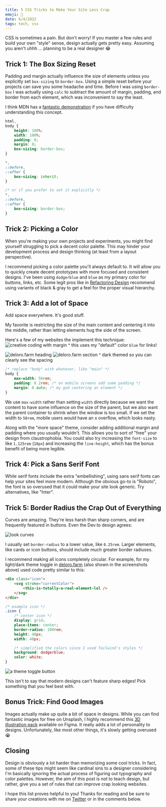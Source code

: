 ```yaml
---
title: 5 CSS Tricks to Make Your Site Less Crap
emoji: 🥳
date: 6/4/2022
tags: tech, css
---
```


CSS is sometimes a pain. But don't worry! If you master a few rules and build your own "style" sense, design actually gets pretty easy. Assuming you aren't uhhh ... planning to be a real designer 😂

## Trick 1: The Box Sizing Reset

Padding and margin actually influence the size of elements unless you explicitly set `box-sizing` to `border-box`. Using a simple reset before your projects can save you some headache and time. Before I was using `border-box` I was actually using `calc` to subtract the amount of margin, padding, and border from each element, which was inconvenient to say the least.

I think MDN has a [fantastic demonstration](https://developer.mozilla.org/en-US/docs/Web/CSS/box-sizing) if you have difficulty understanding this concept.

```css
html,
body {
    height: 100%;
    width: 100%;
    padding: 0;
    margin: 0;
    box-sizing: border-box;
}

*,
::before,
::after {
    box-sizing: inherit;
}

/* or if you prefer to set it explicitly */
*,
::before,
::after {
    box-sizing: border-box;
}
```

## Trick 2: Picking a Color

When you're making your own projects and experiments, you might find yourself struggling to pick a decent color palette. This may hinder your development process and design thinking (at least from a layout perspective).

I recommend picking a color palette you'll always default to. It will allow you to quickly create decent prototypes with more focused and consistent designs. I've been using `dodgerblue` and `blue` as my primary color for buttons, links, etc. Some legit pros like in [Refactoring Design](https://www.refactoringui.com/book) recommend using variants of black & gray to get a feel for the proper visual hierarchy.

## Trick 3: Add a lot of Space

Add space everywhere. It's good stuff.

My favorite is restricting the size of the main content and centering it into the middle, rather than letting elements hug the side of the screen.

Here's a few of my websites the implement this technique:
![creative coding with margin](https://dev-to-uploads.s3.amazonaws.com/uploads/articles/d5vb9zf00jg0pr1bcimb.png)
^ this uses my "default" color `blue` for links!

![deloro.farm heading](https://dev-to-uploads.s3.amazonaws.com/uploads/articles/0nt9pneiedm4071v7pig.png)
![deloro.farm section](https://dev-to-uploads.s3.amazonaws.com/uploads/articles/tzb98gq8lm0j4nrmltoi.png)
^ dark themed so you can clearly see the spacing

```css
/* replace "body" with whatever, like "main" */
body {
    max-width: 50rem;
    padding: 0 2rem; /* on mobile screens add some padding */
    margin: 0 auto; /* my god centering an element */
}
```

We use `max-width` rather than setting `width` directly because we want the content to have some influence on the size of the parent, but we also want the parent container to shrink when the window is too small. If we set the width to `50rem`, mobile users would have an x overflow, which looks nasty.

Along with the "more space" theme, consider adding additional margin and padding where you usually wouldn't. This allows you to sort of "free" your design from claustrophobia. You could also try increasing the `font-size` to like `1.125rem` (`18px`) and increasing the `line-height`, which has the bonus benefit of being more legible.

## Trick 4: Pick a Sans Serif Font

While serif fonts include the extra "embellishing", using sans serif fonts can help your sites feel more modern. Although the obvious go-to is "Roboto", the font is so overused that it could make your site look generic. Try alternatives, like "Inter".

## Trick 5: Border Radius the Crap Out of Everything

Curves are amazing. They're less harsh than sharp corners, and are frequently featured in buttons. Even the Dev.to design agrees:

![look curves](https://dev-to-uploads.s3.amazonaws.com/uploads/articles/louz6jgfou66nt369ji2.png)

I usually set `border-radius` to a lower value, like `0.25rem`. Larger elements, like cards or icon buttons, should include much greater border radiuses.

I recommend making all icons completely circular. For example, for my light/dark theme toggle in [deloro.farm](https://deloro.farm) (also shown in the screenshots above) used code pretty similar to this:

```html
<div class="icon">
    <svg stroke="currentColor">
        <this-is-totally-a-real-element-lol />
    </svg>
</div>
```

```css
/* example icon */
.icon {
    /* center icon */
    display: grid;
    place-items: center;
    border-radius: 100rem;
    height: 48px;
    width: 48px;

    /* simplified the colors since I used Tailwind's styles */
    background: dodgerblue;
    color: white;
}
```

![a theme toggle button](https://dev-to-uploads.s3.amazonaws.com/uploads/articles/0r01md85hlvadce5hcdf.png)

This isn't to say that modern designs can't feature sharp edges! Pick something that you feel best with.

## Bonus Trick: Find Good Images

Images actually make up quite a bit of space in designs. While you can find fantastic images for free on Unsplash, I highly recommend this [3D illustration pack](https://www.figma.com/community/file/890095002328610853) available on Figma. It really adds a lot of personality to designs. Unfortunately, like most other things, it's slowly getting overused 😭

## Closing

Design is obviously a lot harder than memorizing some cool tricks. In fact, some of these tips might seem like cardinal sins to a designer considering I'm basically ignoring the actual process of figuring out typography and color palettes. However, the aim of this post is not to teach design, but rather, give you a set of rules that can improve crap looking websites.

I hope this list proves helpful to you! Thanks for reading and be sure to share your creations with me on [Twitter](https://twitter.com/phamn23) or in the comments below.
